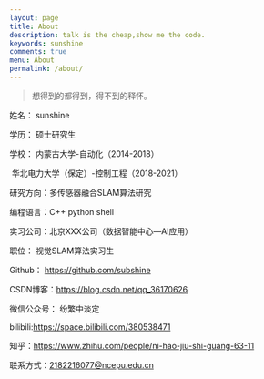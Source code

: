 ```yaml
---
layout: page
title: About
description: talk is the cheap,show me the code.
keywords: sunshine
comments: true
menu: About
permalink: /about/
---
```


>想得到的都得到，得不到的释怀。

姓名： sunshine

学历： 硕士研究生

学校： 内蒙古大学-自动化（2014-2018）

​            华北电力大学（保定）-控制工程（2018-2021）

研究方向：多传感器融合SLAM算法研究

编程语言：C++ python shell

实习公司：北京XXX公司（数据智能中心—AI应用） 

职位： 视觉SLAM算法实习生

Github： https://github.com/subshine

CSDN博客：https://blog.csdn.net/qq_36170626

微信公众号： 纷繁中淡定

bilibili:https://space.bilibili.com/380538471

知乎：https://www.zhihu.com/people/ni-hao-jiu-shi-guang-63-11

联系方式：2182216077@ncepu.edu.cn




